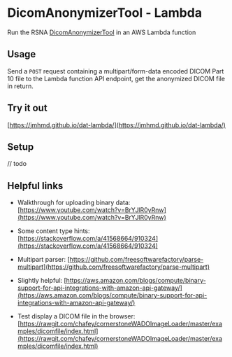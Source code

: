 # DicomAnonymizerTool - Lambda

Run the RSNA [DicomAnonymizerTool](https://github.com/johnperry/DicomAnonymizerTool) in an AWS Lambda function

## Usage
Send a `POST` request containing a multipart/form-data encoded DICOM Part 10 file to the Lambda function API endpoint, get the anonymized DICOM file in return.

## Try it out
[https://jmhmd.github.io/dat-lambda/](https://jmhmd.github.io/dat-lambda/)

## Setup
// todo

## Helpful links

- Walkthrough for uploading binary data: [https://www.youtube.com/watch?v=BrYJlR0yRnw](https://www.youtube.com/watch?v=BrYJlR0yRnw)

- Some content type hints: [https://stackoverflow.com/a/41568664/910324](https://stackoverflow.com/a/41568664/910324)

- Multipart parser: [https://github.com/freesoftwarefactory/parse-multipart](https://github.com/freesoftwarefactory/parse-multipart)

- Slightly helpful: [https://aws.amazon.com/blogs/compute/binary-support-for-api-integrations-with-amazon-api-gateway/](https://aws.amazon.com/blogs/compute/binary-support-for-api-integrations-with-amazon-api-gateway/)

- Test display a DICOM file in the browser: [https://rawgit.com/chafey/cornerstoneWADOImageLoader/master/examples/dicomfile/index.html](https://rawgit.com/chafey/cornerstoneWADOImageLoader/master/examples/dicomfile/index.html)
